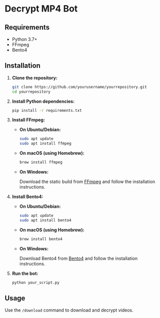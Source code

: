 # Decrypt MP4 Bot

## Requirements

- Python 3.7+
- FFmpeg
- Bento4

## Installation

1. **Clone the repository:**

    ```bash
    git clone https://github.com/yourusername/yourrepository.git
    cd yourrepository
    ```

2. **Install Python dependencies:**

    ```bash
    pip install -r requirements.txt
    ```

3. **Install FFmpeg:**

    - **On Ubuntu/Debian:**

      ```bash
      sudo apt update
      sudo apt install ffmpeg
      ```

    - **On macOS (using Homebrew):**

      ```bash
      brew install ffmpeg
      ```

    - **On Windows:**

      Download the static build from [FFmpeg](https://ffmpeg.org/download.html) and follow the installation instructions.

4. **Install Bento4:**

    - **On Ubuntu/Debian:**

      ```bash
      sudo apt update
      sudo apt install bento4
      ```

    - **On macOS (using Homebrew):**

      ```bash
      brew install bento4
      ```

    - **On Windows:**

      Download Bento4 from [Bento4](https://www.bento4.com/downloads/) and follow the installation instructions.

5. **Run the bot:**

    ```bash
    python your_script.py
    ```

## Usage

Use the `/download` command to download and decrypt videos.
